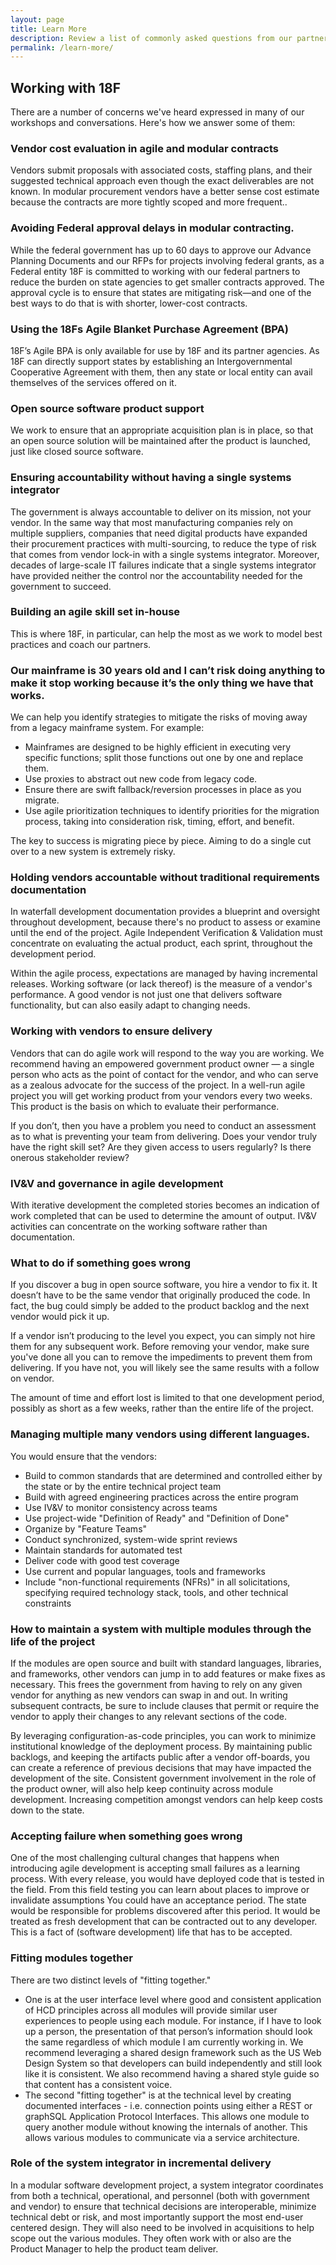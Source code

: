 ```yaml
---
layout: page
title: Learn More
description: Review a list of commonly asked questions from our partners.
permalink: /learn-more/
---
```


## Working with 18F

There are a number of concerns we've heard expressed in many of our workshops and conversations. Here's how we answer some of them:

### Vendor cost evaluation in agile and modular contracts

Vendors submit proposals with associated costs, staffing plans, and their suggested technical approach even though the exact deliverables are not known. In modular procurement vendors have a better sense cost estimate because the contracts are more tightly scoped and more frequent..

### Avoiding Federal approval delays in modular contracting.

While the federal government has up to 60 days to approve our Advance Planning Documents and our RFPs for projects involving federal grants, as  a Federal entity 18F is committed to working with our federal partners to reduce the burden on state agencies to get smaller contracts approved. The approval cycle is to ensure that states are mitigating risk—and one of the best ways to do that is with shorter, lower-cost contracts.

### Using the 18Fs Agile Blanket Purchase Agreement (BPA)

18F’s Agile BPA is only available for use by 18F and its partner agencies. As 18F can directly support states by establishing an Intergovernmental Cooperative Agreement with them, then any state or local entity can avail themselves of the services offered on it.

### Open source software product support

We work to ensure that an appropriate acquisition plan is in place, so that an open source solution will be maintained after the product is launched, just like closed source software.

### Ensuring accountability without having a single systems integrator

The government is always accountable to deliver on its mission, not your vendor. In the same way that most manufacturing companies rely on multiple suppliers, companies that need digital products have expanded their procurement practices with multi-sourcing, to reduce the type of risk that comes from vendor lock-in with a single systems integrator. Moreover, decades of large-scale IT failures indicate that a single systems integrator have provided neither the control nor the accountability needed for the government to succeed. 

### Building an agile skill set in-house

This is where 18F, in particular, can help the most as we work to model best practices and coach our partners.

### Our mainframe is 30 years old and I can’t risk doing anything to make it stop working because it’s the only thing we have that works.

We can help you identify strategies to mitigate the risks of moving away from a legacy mainframe system. For example:

* Mainframes are designed to be highly efficient in executing very specific functions; split those functions out one by one and replace them.
* Use proxies to abstract out new code from legacy code.
* Ensure there are swift fallback/reversion processes in place as you migrate.
* Use agile prioritization techniques to identify priorities for the migration process, taking into consideration risk, timing, effort, and benefit.

The key to success is migrating piece by piece. Aiming to do a single cut over to a new system is extremely risky.

### Holding vendors accountable without traditional requirements documentation

In waterfall development documentation provides a blueprint and oversight throughout development, because there's no product to assess or examine until the end of the project. Agile Independent Verification & Validation must concentrate on evaluating the actual product, each sprint, throughout the development period.

Within the agile process, expectations are managed by having incremental releases. Working software (or lack thereof) is the measure of a vendor's performance. A good vendor is not just one that delivers software functionality, but can also easily adapt to changing needs.

### Working with vendors to ensure delivery

Vendors that can do agile work will respond to the way you are working. We recommend having an empowered government product owner — a single person who acts as the point of contact for the vendor, and who can serve as a zealous advocate for the success of the project. In a well-run agile project you will get working product from your vendors every two weeks. This product is the basis on which to evaluate their performance.

If you don’t, then you have a problem you need to conduct an assessment as to what is preventing your team from delivering. Does your vendor truly have the right skill set? Are they given access to users regularly? Is there onerous stakeholder review?

### IV&V and governance in agile development

With iterative development the completed stories becomes an indication of work completed that can be used to determine the amount of output. IV&V activities can concentrate on the working software rather than documentation.

### What to do if something goes wrong

If you discover a bug in open source software, you hire a vendor to fix it. It doesn’t have to be the same vendor that originally produced the code. In fact, the bug could simply be added to the product backlog and the next vendor would pick it up.

If a vendor isn’t producing to the level you expect, you can simply not hire them for any subsequent work. Before removing your vendor, make sure you've done all you can to remove the impediments to prevent them from delivering. If you have not, you will likely see the same results with a follow on vendor.

The amount of time and effort lost is limited to that one development period, possibly as short as a few weeks, rather than the entire life of the project.


### Managing multiple many vendors using different languages.

You would ensure that the vendors:

- Build to common standards that are determined and controlled either by the state or by the entire technical project team
- Build with agreed engineering practices across the entire program
- Use IV&V to monitor consistency across teams
- Use project-wide "Definition of Ready" and "Definition of Done"
- Organize by "Feature Teams"
- Conduct synchronized, system-wide sprint reviews
- Maintain standards for automated test
- Deliver code with good test coverage
- Use current and popular languages, tools and frameworks
- Include "non-functional requirements (NFRs)" in all solicitations, specifying required technology stack, tools, and other technical constraints

### How to maintain a system with multiple modules through the life of the project

If the modules are open source and built with standard languages, libraries, and frameworks, other vendors can jump in to add features or make fixes as necessary. This frees the government from having to rely on any given vendor for anything as new vendors can swap in and out. In writing subsequent contracts, be sure to include clauses that permit or require the vendor to apply their changes to any relevant sections of the code.

By leveraging configuration-as-code principles, you can work to minimize institutional knowledge of the deployment process. By maintaining public backlogs, and keeping the artifacts public after a vendor off-boards, you can create a reference of previous decisions that may have impacted the development of the site. Consistent government involvement in the role of the product owner, will also help keep continuity across module development. Increasing competition amongst vendors can help keep costs down to the state.

### Accepting failure when something goes wrong

One of the most challenging cultural changes that happens when introducing agile development is accepting small failures as a learning process. With every release, you would have deployed code that is tested in the field. From this field testing you can learn about places to improve or invalidate assumptions You could have an acceptance period. The state would be responsible for problems discovered after this period. It would be treated as fresh development that can be contracted out to any developer. This is a fact of (software development) life that has to be accepted.


### Fitting modules together

There are two distinct levels of "fitting together."
* One is at the user interface level where good and consistent application of HCD principles across all modules will provide similar user experiences to people using each module. For instance, if I have to look up a person, the presentation of that person’s information should look the same regardless of which module I am currently working in. We recommend leveraging a shared design framework such as the US Web Design System so that developers can  build independently and still look like it is consistent. We also recommend having a shared style guide so that content has a consistent voice.
* The second "fitting together" is at the technical level by creating documented interfaces - i.e. connection points using either a REST or graphSQL Application Protocol Interfaces. This allows one module to query another module without knowing the internals of another. This allows various modules to communicate via a service architecture. 

### Role of the system integrator in incremental delivery

In a modular software development project, a system integrator coordinates from both a technical, operational, and personnel (both with government and vendor) to ensure that technical decisions are interoperable, minimize technical debt or risk, and most importantly support the most end-user centered design. They will also need to be involved in acquisitions to help scope out the various modules. They often work with or also are the Product Manager to help the product team deliver.